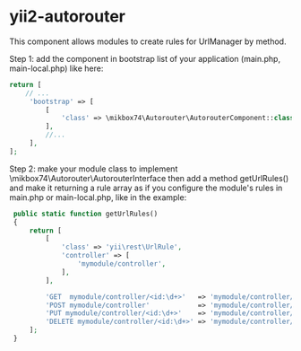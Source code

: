 # yii2-autorouter
This component allows modules to create rules for UrlManager by method.

Step 1: add the component in bootstrap list of your application (main.php, main-local.php)
like here:

```php
return [
    // ...
     'bootstrap' => [
         [
             'class' => \mikbox74\Autorouter\AutorouterComponent::class,
         ],
         //...
     ],
];
```

Step 2: make your module class to implement \mikbox74\Autorouter\AutorouterInterface
then add a method getUrlRules() and make it returning a rule array as if you configure
the module's rules in main.php or main-local.php,
like in the example:

```php
 public static function getUrlRules()
 {
     return [
         [
             'class' => 'yii\rest\UrlRule',
             'controller' => [
                 'mymodule/controller',
             ],
         ],

         'GET  mymodule/controller/<id:\d+>'   => 'mymodule/controller/view',
         'POST mymodule/controller'            => 'mymodule/controller/create',
         'PUT mymodule/controller/<id:\d+>'    => 'mymodule/controller/update',
         'DELETE mymodule/controller/<id:\d+>' => 'mymodule/controller/delete',
     ];
 }
```
